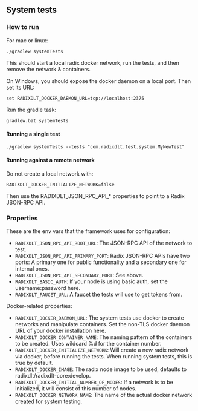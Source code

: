 ## System tests

### How to run

For mac or linux:
```
./gradlew systemTests
```

This should start a local radix docker network, run the tests, and then remove the network & containers.

On Windows, you should expose the docker daemon on a local port. Then set its URL:
```
set RADIXDLT_DOCKER_DAEMON_URL=tcp://localhost:2375
```

Run the gradle task:
```
gradlew.bat systemTests
```

#### Running a single test
```
./gradlew systemTests --tests "com.radixdlt.test.system.MyNewTest"
```

#### Running against a remote network

Do not create a local network with:
```
RADIXDLT_DOCKER_INITIALIZE_NETWORK=false
```
Then use the RADIXDLT_JSON_RPC_API_* properties to point to a Radix JSON-RPC API.

### Properties

These are the env vars that the framework uses for configuration:

* `RADIXDLT_JSON_RPC_API_ROOT_URL`: The JSON-RPC API of the network to test.
* `RADIXDLT_JSON_RPC_API_PRIMARY_PORT`: Radix JSON-RPC APIs have two ports: A primary one for public functionality and a secondary one for internal ones.
* `RADIXDLT_JSON_RPC_API_SECONDARY_PORT`: See above.
* `RADIXDLT_BASIC_AUTH`: If your node is using basic auth, set the username:password here.
* `RADIXDLT_FAUCET_URL`: A faucet the tests will use to get tokens from.

Docker-related properties:

* `RADIXDLT_DOCKER_DAEMON_URL`: The system tests use docker to create networks  and manipulate containers. Set the non-TLS docker daemon URL of your docker installation here.
* `RADIXDLT_DOCKER_CONTAINER_NAME`: The naming pattern of the containers to be created. Uses wildcard %d for the container number.
* `RADIXDLT_DOCKER_INITIALIZE_NETWORK`: Will create a new radix network via docker, before running the tests. When running system tests, this is true by default.
* `RADIXDLT_DOCKER_IMAGE`: The radix node image to be used, defaults to radixdlt/radixdlt-core:develop.
* `RADIXDLT_DOCKER_INITIAL_NUMBER_OF_NODES`: If a network is to be initialized, it will consist of this number of nodes.
* `RADIXDLT_DOCKER_NETWORK_NAME`: The name of the actual docker network created for system testing.
